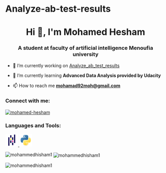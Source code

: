 # Analyze-ab-test-results

<h1 align="center">Hi 👋, I'm Mohamed Hesham</h1>
<h3 align="center">A student at faculty of artificial intelligence Menoufia university</h3>

- 🔭 I’m currently working on [Analyze_ab_test_results](https://github.com/mohammedhisham1/Analyze-ab-test-results)

- 🌱 I’m currently learning **Advanced Data Analysis provided by Udacity**

- 📫 How to reach me **mohamad92moh@gmail.com**

<h3 align="left">Connect with me:</h3>
<p align="left">
<a href="https://www.linkedin.com/in/mohamed-hesham-3a223b23b/" target="blank"><img align="center" src="https://raw.githubusercontent.com/rahuldkjain/github-profile-readme-generator/master/src/images/icons/Social/linked-in-alt.svg" alt="mohamed-hesham" height="30" width="40" /></a>
</p>


<h3 align="left">Languages and Tools:</h3>
<p align="left"> <a href="https://pandas.pydata.org/" target="_blank" rel="noreferrer"> <img src="https://raw.githubusercontent.com/devicons/devicon/2ae2a900d2f041da66e950e4d48052658d850630/icons/pandas/pandas-original.svg" alt="pandas" width="40" height="40"/> </a> <a href="https://www.python.org" target="_blank" rel="noreferrer"> <img src="https://raw.githubusercontent.com/devicons/devicon/master/icons/python/python-original.svg" alt="python" width="40" height="40"/> </a> </p>

<p><img align="left" src="https://github-readme-stats.vercel.app/api/top-langs?username=mohammedhisham1&show_icons=true&locale=en&layout=compact" alt="mohammedhisham1" /></p>

<p>&nbsp;<img align="center" src="https://github-readme-stats.vercel.app/api?username=mohammedhisham1&show_icons=true&locale=en" alt="mohammedhisham1" /></p>

<p><img align="center" src="https://github-readme-streak-stats.herokuapp.com/?user=mohammedhisham1&" alt="mohammedhisham1" /></p>
